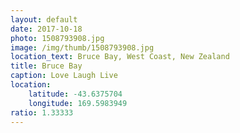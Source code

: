 ```yaml
---
layout: default
date: 2017-10-18
photo: 1508793908.jpg
image: /img/thumb/1508793908.jpg
location_text: Bruce Bay, West Coast, New Zealand
title: Bruce Bay
caption: Love Laugh Live
location:
    latitude: -43.6375704
    longitude: 169.5983949
ratio: 1.33333
---
```

